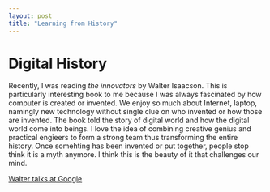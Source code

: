 ```yaml
---
layout: post
title: "Learning from History"
---
```


# Digital History

Recently, I was reading *the innovators* by Walter Isaacson. This is particularly interesting book to me because I was always fascinated by how computer is created or invented. We enjoy so much about Internet, laptop, namingly new technology without single clue on who invented or how those are invented. The book told the story of digital world and how the digital world come into beings. I love the idea of combining creative genius and practical engieers to form a strong team thus transforming the entire history. Once somehting has been invented or put together, people stop think it is a myth anymore. I think this is the beauty of it that challenges our mind.

[Walter talks at Google](https://www.youtube.com/watch?v=rRqLSiLuQgA)

<!--
# Why China has a unsustainable problem?

I lived in China for more than 20 years now. I have relatives working in the government and lived in a military-restricted area for about 10 years. From my observation and what I have read, Chinese government want a "stable" society which to me is like a brain-dead society because the media is controlled by government and when a really terrible policy comes out, they will broadcast and ask so-called experts explaining why the policy is so "great". Even the media in Hong Kong is somewhat related to the central goverment. Some people will object me saying you are making no sense how could you tell whether a policy is good or bad. This is true to some extent, since as an independent individual, my opinion is biased based on what will benefit me personally, however I think if the policy will affect me, it will definitely affect others as well since we are all Chinese citizens. 

Let me give you a recent example and explain why this is unsustainable - the "VPN ban". So according to [the news](https://www.forbes.com/sites/leonhardweese/2017/01/25/what-does-chinas-vpn-ban-really-mean/#2c35823b50e3)[1], it will be illegal to use VPNs in China from 2018. Firstly, this is rather ridiculous to me because why have GFW (Great FireWall) in the first place? What are the government afraid of? I lived abroad for several years and did not think the Internet will damage the government if the poeple being ruled have an independent views on the subject. Secondly, this kills creativity. I never believes in race theory so I think Chinese are as creative as anyone else. The stereotype is that Chinese students are nerds but to me, they can be creative as well if given the environment. You can search on bilibili and find fantastic videos made by Chinese people. The sad truth is that Chinese cannot share their creativity with the rest world because of GFW. Thirdly, it drives intelligent away. Well, not to all if the government give the national treatment to intelligent individuals such as Chen-Ning Franklin Yang. But can you give any scientists with this kind of treatment? If not, other brilliant people will just go abroad and never come back, which is also a sad truth.

Above all, I put freedom of speech as the most fundamental privilege an individual should enjoy, and I hope that one day Chinese government can learn this bitter truth.

[1]: Forbes news ( you can find more on this by googling "VPN ban")

Another observation I had is that not many people know how a thing works even though they have no trouble using it like my father.

-->
